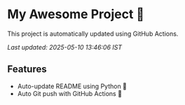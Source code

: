 # My Awesome Project 🚀

This project is automatically updated using GitHub Actions.

_Last updated: 2025-05-10 13:46:06 IST_

## Features
- Auto-update README using Python 🐍
- Auto Git push with GitHub Actions 🤖
